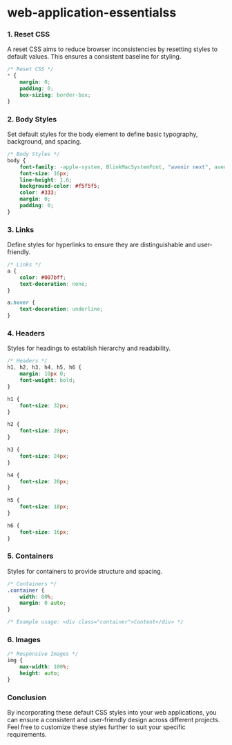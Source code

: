 # web-application-essentialss

### 1\. Reset CSS

A reset CSS aims to reduce browser inconsistencies by resetting styles to default values. This ensures a consistent baseline for styling.

```css
/* Reset CSS */
* {
    margin: 0;
    padding: 0;
    box-sizing: border-box;
}
```

### 2\. Body Styles

Set default styles for the body element to define basic typography, background, and spacing.


```css
/* Body Styles */
body {
    font-family: -apple-system, BlinkMacSystemFont, "avenir next", avenir, "helvetica neue", helvetica, ubuntu, roboto, noto, "segoe ui", arial, sans-serif;
    font-size: 16px;
    line-height: 1.6;
    background-color: #f5f5f5;
    color: #333;
    margin: 0;
    padding: 0;
}
```

### 3\. Links

Define styles for hyperlinks to ensure they are distinguishable and user-friendly.


```css
/* Links */
a {
    color: #007bff;
    text-decoration: none;
}

a:hover {
    text-decoration: underline;
}
```

### 4\. Headers

Styles for headings to establish hierarchy and readability.


```css
/* Headers */
h1, h2, h3, h4, h5, h6 {
    margin: 10px 0;
    font-weight: bold;
}

h1 {
    font-size: 32px;
}

h2 {
    font-size: 28px;
}

h3 {
    font-size: 24px;
}

h4 {
    font-size: 20px;
}

h5 {
    font-size: 18px;
}

h6 {
    font-size: 16px;
}
```

### 5\. Containers

Styles for containers to provide structure and spacing.


```css
/* Containers */
.container {
    width: 80%;
    margin: 0 auto;
}

/* Example usage: <div class="container">Content</div> */
```

### 6\. Images

```css
/* Responsive Images */
img {
    max-width: 100%;
    height: auto;
}
```

### Conclusion

By incorporating these default CSS styles into your web applications, you can ensure a consistent and user-friendly design across different projects. Feel free to customize these styles further to suit your specific requirements.
